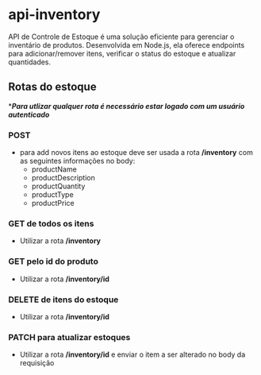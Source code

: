 # api-inventory
API de Controle de Estoque é uma solução eficiente para gerenciar o inventário de produtos. Desenvolvida em Node.js, ela oferece endpoints para adicionar/remover itens, verificar o status do estoque e atualizar quantidades.

## Rotas do estoque

****Para utlizar qualquer rota é necessário estar logado com um usuário autenticado***

### **POST**
      
  - para add novos itens ao estoque deve ser usada a rota **/inventory** com as seguintes informações no body:
    - productName
    - productDescription
    - productQuantity
    - productType
    - productPrice
         
### **GET** de todos os itens
  - Utilizar a rota **/inventory**
    
### **GET** pelo id do produto
  - Utilizar a rota **/inventory/id**

### **DELETE** de itens do estoque
  - Utilizar a rota **/inventory/id**

### **PATCH** para atualizar estoques
  - Utilizar a rota **/inventory/id** e enviar o item a ser alterado no body da requisição 


    
